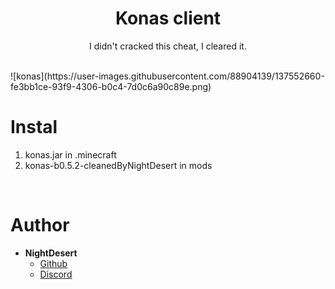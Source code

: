 <h1 align="center">Konas client</h1>
<p align="center">I didn't cracked this cheat, I cleared it.</p>

<br>
![konas](https://user-images.githubusercontent.com/88904139/137552660-fe3bb1ce-93f9-4306-b0c4-7d0c6a90c89e.png)

# Instal
1. konas.jar in .minecraft
2. konas-b0.5.2-cleanedByNightDesert in mods

<br>

# Author
- **NightDesert**
    - [Github](https://github.com/NightDesertOrig)
    - [Discord](https://discord.gg/wUJYtnTdSV)
